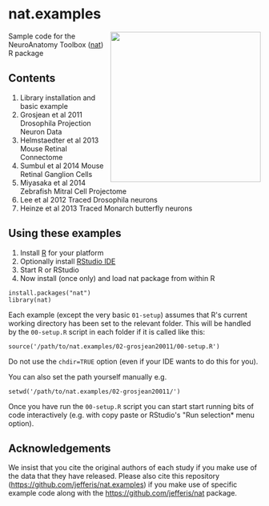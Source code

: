nat.examples
============
<img align="right" width="300px" src="https://raw.githubusercontent.com/natverse/nat.examples/images/hex-natverse_logo.png">

Sample code for the NeuroAnatomy Toolbox ([nat](https://github.com/jefferis/nat)) R package

## Contents
01. Library installation and basic example
02. Grosjean et al 2011 Drosophila Projection Neuron Data
03. Helmstaedter et al 2013 Mouse Retinal Connectome
04. Sumbul et al 2014 Mouse Retinal Ganglion Cells
05. Miyasaka et al 2014 Zebrafish Mitral Cell Projectome
06. Lee et al 2012 Traced Drosophila neurons
07. Heinze et al 2013 Traced Monarch butterfly neurons

## Using these examples

1. Install [R](http://cran.r-project.org/) for your platform
2. Optionally install [RStudio IDE](http://www.rstudio.com/ide/download/)
3. Start R or RStudio
4. Now install (once only) and load nat package from within R

```
install.packages("nat")
library(nat)
```

Each example (except the very basic `01-setup`) assumes that R's current working directory has been set to the
relevant folder. This will be handled by the `00-setup.R` script in each folder if
it is called like this:

```
source('/path/to/nat.examples/02-grosjean20011/00-setup.R')
```
Do not use the `chdir=TRUE` option (even if your IDE wants to do this for you).

You can also set the path yourself manually e.g.

```
setwd('/path/to/nat.examples/02-grosjean20011/')
```

Once you have run the `00-setup.R` script you can start start running bits of
code interactively (e.g. with copy paste or RStudio's "Run selection* menu option).

## Acknowledgements
We insist that you cite the original authors of each study if you make use of
the data that they have released. Please also cite this repository 
(https://github.com/jefferis/nat.examples) if you make use of specific example
code along with the https://github.com/jefferis/nat package.
